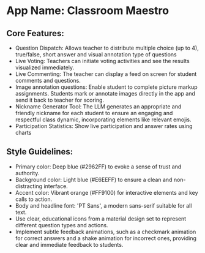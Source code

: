 # **App Name**: Classroom Maestro

## Core Features:

- Question Dispatch: Allows teacher to distribute multiple choice (up to 4), true/false, short answer and visual annotation type of questions
- Live Voting: Teachers can initiate voting activities and see the results visualized immediately.
- Live Commenting: The teacher can display a feed on screen for student comments and questions.
- Image annotation questions: Enable student to complete picture markup assignments. Students mark or annotate images directly in the app and send it back to teacher for scoring.
- Nickname Generator Tool: The LLM generates an appropriate and friendly nickname for each student to ensure an engaging and respectful class dynamic, incorporating elements like relevant emojis.
- Participation Statistics: Show live participation and answer rates using charts

## Style Guidelines:

- Primary color: Deep blue (#2962FF) to evoke a sense of trust and authority.
- Background color: Light blue (#E6EEFF) to ensure a clean and non-distracting interface.
- Accent color: Vibrant orange (#FF9100) for interactive elements and key calls to action.
- Body and headline font: 'PT Sans', a modern sans-serif suitable for all text.
- Use clear, educational icons from a material design set to represent different question types and actions.
- Implement subtle feedback animations, such as a checkmark animation for correct answers and a shake animation for incorrect ones, providing clear and immediate feedback to students.